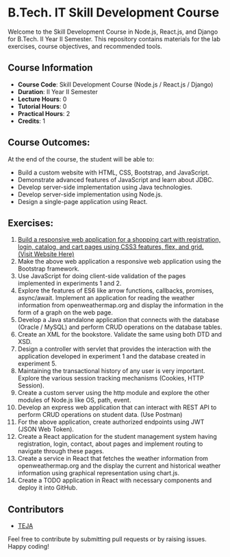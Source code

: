 # B.Tech. IT Skill Development Course

Welcome to the Skill Development Course in Node.js, React.js, and Django for B.Tech. II Year II Semester. This repository contains materials for the lab exercises, course objectives, and recommended tools.

## Course Information

- **Course Code**: Skill Development Course (Node.js / React.js / Django)
- **Duration**: II Year II Semester
- **Lecture Hours**: 0
- **Tutorial Hours**: 0
- **Practical Hours**: 2
- **Credits**: 1

## Course Outcomes:
At the end of the course, the student will be able to:
- Build a custom website with HTML, CSS, Bootstrap, and JavaScript.
- Demonstrate advanced features of JavaScript and learn about JDBC.
- Develop server-side implementation using Java technologies.
- Develop server-side implementation using Node.js.
- Design a single-page application using React.

## Exercises:
1. [Build a responsive web application for a shopping cart with registration, login, catalog, and cart pages using CSS3 features, flex, and grid.](https://github.com/helloworld9948/NodeJS/tree/main/Cart) <br> [(Visit Website Here)](https://helloworld9948.github.io/NodeJS/Cart/)
2. Make the above web application a responsive web application using the Bootstrap framework.
3. Use JavaScript for doing client-side validation of the pages implemented in experiments 1 and 2.
4. Explore the features of ES6 like arrow functions, callbacks, promises, async/await. Implement an application for reading the weather information from openweathermap.org and display the information in the form of a graph on the web page.
5. Develop a Java standalone application that connects with the database (Oracle / MySQL) and perform CRUD operations on the database tables.
6. Create an XML for the bookstore. Validate the same using both DTD and XSD.
7. Design a controller with servlet that provides the interaction with the application developed in experiment 1 and the database created in experiment 5.
8. Maintaining the transactional history of any user is very important. Explore the various session tracking mechanisms (Cookies, HTTP Session).
9. Create a custom server using the http module and explore the other modules of Node.js like OS, path, event.
10. Develop an express web application that can interact with REST API to perform CRUD operations on student data. (Use Postman)
11. For the above application, create authorized endpoints using JWT (JSON Web Token).
12. Create a React application for the student management system having registration, login, contact, about pages and implement routing to navigate through these pages.
13. Create a service in React that fetches the weather information from openweathermap.org and the display the current and historical weather information using graphical representation using chart.js.
14. Create a TODO application in React with necessary components and deploy it into GitHub.

## Contributors

- [TEJA](https://github.com/helloworld9948)

Feel free to contribute by submitting pull requests or by raising issues. Happy coding!
